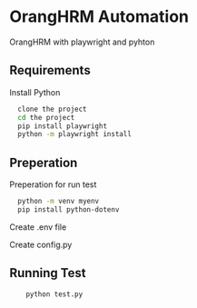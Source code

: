 
# OrangHRM Automation 

OrangHRM with playwright and pyhton



## Requirements

Install Python


```bash
  clone the project
  cd the project
  pip install playwright
  python -m playwright install
```
    
## Preperation

Preperation for run test

```bash
  python -m venv myenv
  pip install python-dotenv
```
Create .env file

Create config.py 


## Running Test

```bash
    python test.py
```


